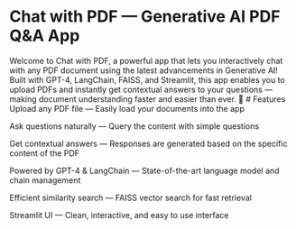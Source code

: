 # Chat with PDF — Generative AI PDF Q&A App
Welcome to Chat with PDF, a powerful app that lets you interactively chat with any PDF document using the latest advancements in Generative AI! Built with GPT-4, LangChain, FAISS, and Streamlit, this app enables you to upload PDFs and instantly get contextual answers to your questions — making document understanding faster and easier than ever.
🚀 # Features
Upload any PDF file — Easily load your documents into the app

Ask questions naturally — Query the content with simple questions

Get contextual answers — Responses are generated based on the specific content of the PDF

Powered by GPT-4 & LangChain — State-of-the-art language model and chain management

Efficient similarity search — FAISS vector search for fast retrieval

Streamlit UI — Clean, interactive, and easy to use interface
